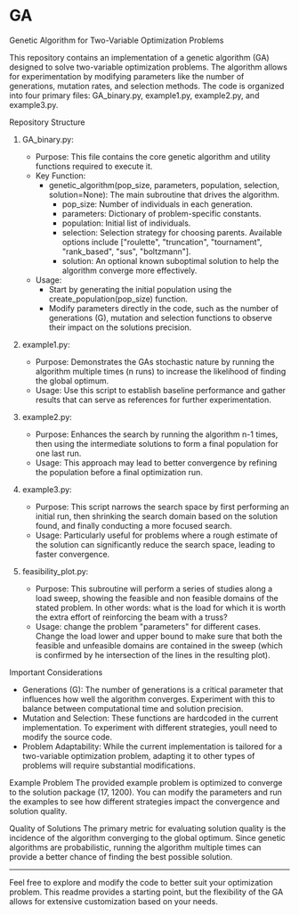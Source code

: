 # GA
Genetic Algorithm for Two-Variable Optimization Problems

This repository contains an implementation of a genetic algorithm (GA) designed to solve two-variable optimization problems. The algorithm allows for experimentation by modifying parameters like the number of generations, mutation rates, and selection methods. The code is organized into four primary files: GA_binary.py, example1.py, example2.py, and example3.py.

Repository Structure
1. GA_binary.py:
   - Purpose: This file contains the core genetic algorithm and utility functions required to execute it.
   - Key Function: 
     - genetic_algorithm(pop_size, parameters, population, selection, solution=None): The main subroutine that drives the algorithm.
       - pop_size: Number of individuals in each generation.
       - parameters: Dictionary of problem-specific constants.
       - population: Initial list of individuals.
       - selection: Selection strategy for choosing parents. Available options include ["roulette", "truncation", "tournament", "rank_based", "sus", "boltzmann"].
       - solution: An optional known suboptimal solution to help the algorithm converge more effectively.
   - Usage:
     - Start by generating the initial population using the create_population(pop_size) function.
     - Modify parameters directly in the code, such as the number of generations (G), mutation and selection functions to observe their impact on the solutions precision.

2. example1.py:
   - Purpose: Demonstrates the GAs stochastic nature by running the algorithm multiple times (n runs) to increase the likelihood of finding the global optimum.
   - Usage: Use this script to establish baseline performance and gather results that can serve as references for further experimentation.

3. example2.py:
   - Purpose: Enhances the search by running the algorithm n-1 times, then using the intermediate solutions to form a final population for one last run.
   - Usage: This approach may lead to better convergence by refining the population before a final optimization run.

4. example3.py:
   - Purpose: This script narrows the search space by first performing an initial run, then shrinking the search domain based on the solution found, and finally conducting a more focused search.
   - Usage: Particularly useful for problems where a rough estimate of the solution can significantly reduce the search space, leading to faster convergence.

5. feasibility_plot.py:
   - Purpose: This subroutine will perform a series of studies along a load sweep, showing the feasible and non feasible domains of the stated problem. In other words: what is the load for which it is worth the extra effort of reinforcing the beam with a truss?
   - Usage: change the problem "parameters" for different cases. Change the load lower and upper bound to make sure that both the feasible and unfeasible domains are contained in the sweep (which is confirmed by he intersection of the lines in the resulting plot).

Important Considerations
- Generations (G): The number of generations is a critical parameter that influences how well the algorithm converges. Experiment with this to balance between computational time and solution precision.
- Mutation and Selection: These functions are hardcoded in the current implementation. To experiment with different strategies, youll need to modify the source code.
- Problem Adaptability: While the current implementation is tailored for a two-variable optimization problem, adapting it to other types of problems will require substantial modifications.

Example Problem
The provided example problem is optimized to converge to the solution package (17, 1200). You can modify the parameters and run the examples to see how different strategies impact the convergence and solution quality.

Quality of Solutions
The primary metric for evaluating solution quality is the incidence of the algorithm converging to the global optimum. Since genetic algorithms are probabilistic, running the algorithm multiple times can provide a better chance of finding the best possible solution.

---

Feel free to explore and modify the code to better suit your optimization problem. This readme provides a starting point, but the flexibility of the GA allows for extensive customization based on your needs.
